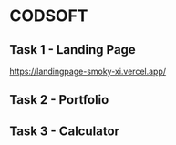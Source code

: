 # CODSOFT

## Task 1 - Landing Page
https://landingpage-smoky-xi.vercel.app/

## Task 2 - Portfolio

## Task 3 - Calculator
